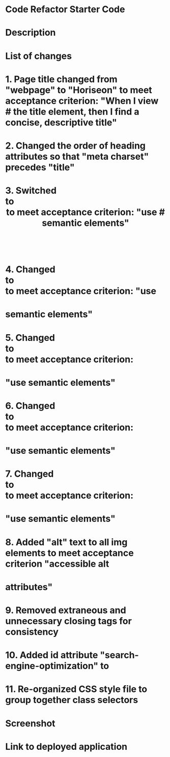# Code Refactor Starter Code

# Description
# List of changes
# 1. Page title changed from "webpage" to "Horiseon" to meet acceptance criterion: "When I view # the title element, then I find a concise, descriptive title" 
# 2. Changed the order of heading attributes so that "meta charset" precedes "title"
# 3. Switched <div class="header"> to <header class="header"> to meet acceptance criterion: "use # semantic elements"
# 4. Changed <div class="hero"> to <section class="hero"> to meet acceptance criterion: "use 
# semantic elements"
# 5. Changed <div class="content"> to <section class="content"> to meet acceptance criterion: 
# "use semantic elements"
# 6. Changed <div class="benefits"> to <section class="benefits"> to meet acceptance criterion: 
# "use semantic elements"
# 7. Changed <div class="footer"> to <footer class="footer"> to meet acceptance criterion: 
# "use semantic elements"
# 8. Added "alt" text to all img elements to meet acceptance criterion "accessible alt  
# attributes"
# 9. Removed extraneous and unnecessary </img> closing tags for consistency
# 10. Added id attribute "search-engine-optimization" to <div class="search-engine-optimization">
# 11. Re-organized CSS style file to group together class selectors

# Screenshot

# Link to deployed application